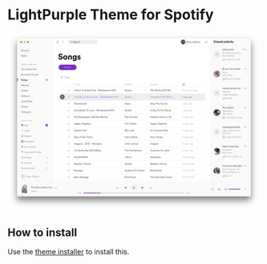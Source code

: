 # LightPurple Theme for Spotify

![](screenshots/1.png)

## How to install

Use the [theme installer](https://github.com/BrianValente/SpotifyDesktop-ThemeInstaller) to install this.